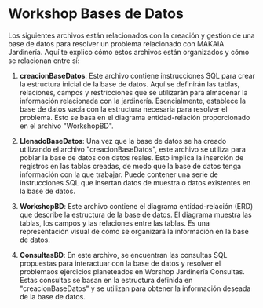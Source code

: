 # Workshop Bases de Datos

Los siguientes archivos están relacionados con la creación y gestión de una base de datos para resolver un problema relacionado con MAKAIA Jardinería. Aquí te explico cómo estos archivos están organizados y cómo se relacionan entre sí:

1. **creacionBaseDatos**: Este archivo contiene instrucciones SQL para crear la estructura inicial de la base de datos. Aquí se definirán las tablas, relaciones, campos y restricciones que se utilizarán para almacenar la información relacionada con la jardinería. Esencialmente, establece la base de datos vacía con la estructura necesaria para resolver el problema. Esto se basa en el diagrama entidad-relación proporcionado en el archivo "WorkshopBD".

2. **LlenadoBaseDatos**: Una vez que la base de datos se ha creado utilizando el archivo "creacionBaseDatos", este archivo se utiliza para poblar la base de datos con datos reales. Esto implica la inserción de registros en las tablas creadas, de modo que la base de datos tenga información con la que trabajar. Puede contener una serie de instrucciones SQL que insertan datos de muestra o datos existentes en la base de datos.

3. **WorkshopBD**: Este archivo contiene el diagrama entidad-relación (ERD) que describe la estructura de la base de datos. El diagrama muestra las tablas, los campos y las relaciones entre las tablas. Es una representación visual de cómo se organizará la información en la base de datos.

4. **ConsultasBD**: En este archivo, se encuentran las consultas SQL propuestas para interactuar con la base de datos y resolver el problemaos ejercicios planeteados en Worshop Jardinería Consultas. Estas consultas se basan en la estructura definida en "creacionBaseDatos" y se utilizan para obtener la información deseada de la base de datos.
